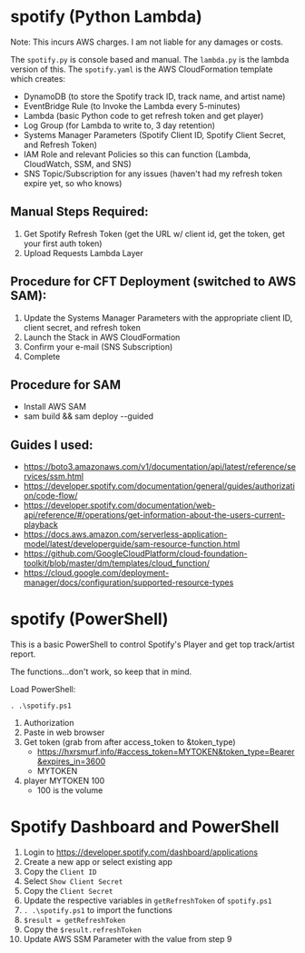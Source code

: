 # spotify (Python Lambda)

Note: This incurs AWS charges. I am not liable for any damages or costs.

The `spotify.py` is console based and manual. The `lambda.py` is the lambda version of this. The `spotify.yaml` is the AWS CloudFormation template which creates:

- DynamoDB (to store the Spotify track ID, track name, and artist name)
- EventBridge Rule (to Invoke the Lambda every 5-minutes)
- Lambda (basic Python code to get refresh token and get player)
- Log Group (for Lambda to write to, 3 day retention)
- Systems Manager Parameters (Spotify Client ID, Spotify Client Secret, and Refresh Token)
- IAM Role and relevant Policies so this can function (Lambda, CloudWatch, SSM, and SNS)
- SNS Topic/Subscription for any issues (haven't had my refresh token expire yet, so who knows)

## Manual Steps Required:

1. Get Spotify Refresh Token (get the URL w/ client id, get the token, get your first auth token)
2. Upload Requests Lambda Layer

## Procedure for CFT Deployment (switched to AWS SAM):

1. Update the Systems Manager Parameters with the appropriate client ID, client secret, and refresh token
2. Launch the Stack in AWS CloudFormation
3. Confirm your e-mail (SNS Subscription)
4. Complete

## Procedure for SAM
- Install AWS SAM
- sam build && sam deploy --guided

## Guides I used:
- https://boto3.amazonaws.com/v1/documentation/api/latest/reference/services/ssm.html
- https://developer.spotify.com/documentation/general/guides/authorization/code-flow/
- https://developer.spotify.com/documentation/web-api/reference/#/operations/get-information-about-the-users-current-playback
- https://docs.aws.amazon.com/serverless-application-model/latest/developerguide/sam-resource-function.html
- https://github.com/GoogleCloudPlatform/cloud-foundation-toolkit/blob/master/dm/templates/cloud_function/
- https://cloud.google.com/deployment-manager/docs/configuration/supported-resource-types

# spotify (PowerShell)

This is a basic PowerShell to control Spotify's Player and get top track/artist report.

The functions...don't work, so keep that in mind.

Load PowerShell:

```
. .\spotify.ps1
```

1. Authorization
2. Paste in web browser
3. Get token (grab from after access_token to &token_type)
	- https://hxrsmurf.info/#access_token=MYTOKEN&token_type=Bearer&expires_in=3600
	- MYTOKEN
4. player MYTOKEN 100
	- 100 is the volume

# Spotify Dashboard and PowerShell
1. Login to https://developer.spotify.com/dashboard/applications
2. Create a new app or select existing app
3. Copy the `Client ID`
4. Select `Show Client Secret`
5. Copy the `Client Secret`
6. Update the respective variables in `getRefreshToken` of `spotify.ps1`
7. `. .\spotify.ps1` to import the functions
8. `$result = getRefreshToken`
9. Copy the `$result.refreshToken`
10. Update AWS SSM Parameter with the value from step 9

